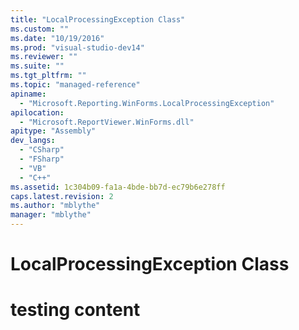 ```yaml
---
title: "LocalProcessingException Class"
ms.custom: ""
ms.date: "10/19/2016"
ms.prod: "visual-studio-dev14"
ms.reviewer: ""
ms.suite: ""
ms.tgt_pltfrm: ""
ms.topic: "managed-reference"
apiname: 
  - "Microsoft.Reporting.WinForms.LocalProcessingException"
apilocation: 
  - "Microsoft.ReportViewer.WinForms.dll"
apitype: "Assembly"
dev_langs: 
  - "CSharp"
  - "FSharp"
  - "VB"
  - "C++"
ms.assetid: 1c304b09-fa1a-4bde-bb7d-ec79b6e278ff
caps.latest.revision: 2
ms.author: "mblythe"
manager: "mblythe"
---
```

# LocalProcessingException Class
# testing content